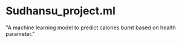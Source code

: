 # Sudhansu_project.ml
"A machine learning model to predict calories burnt based on health parameter."
